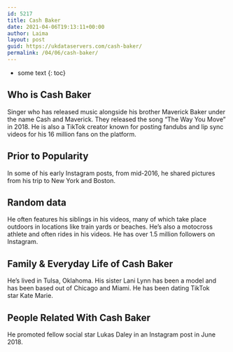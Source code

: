 ```yaml
---
id: 5217
title: Cash Baker
date: 2021-04-06T19:13:11+00:00
author: Laima
layout: post
guid: https://ukdataservers.com/cash-baker/
permalink: /04/06/cash-baker/
---
```


* some text
{: toc}


## Who is Cash Baker
                  
                  
                  
Singer who has released music alongside his brother Maverick Baker under the name Cash and Maverick. They released the song &#8220;The Way You Move&#8221; in 2018. He is also a TikTok creator known for posting fandubs and lip sync videos for his 16 million fans on the platform. 
                  
              
            
              
            
                
                
                
## Prior to Popularity
                  
                  
                  
In some of his early Instagram posts, from mid-2016, he shared pictures from his trip to New York and Boston. 
                  
              
            
              
            
                
                
                
## Random data
                  
                  
                  
He often features his siblings in his videos, many of which take place outdoors in locations like train yards or beaches. He&#8217;s also a motocross athlete and often rides in his videos. He has over 1.5 million followers on Instagram. 
                  
              
            
              
            
                
                
                
## Family & Everyday Life of Cash Baker
                  
                  
                  
He&#8217;s lived in Tulsa, Oklahoma. His sister Lani Lynn has been a model and has been based out of Chicago and Miami. He has been dating TikTok star Kate Marie.
                  
              
            
              
            
                
                
                
## People Related With Cash Baker
                  
                  
                  
He promoted fellow social star Lukas Daley in an Instagram post in June 2018. 
                  
              
            
              
            
                
              
            
              
              
            
            
              
            
          
          
          
